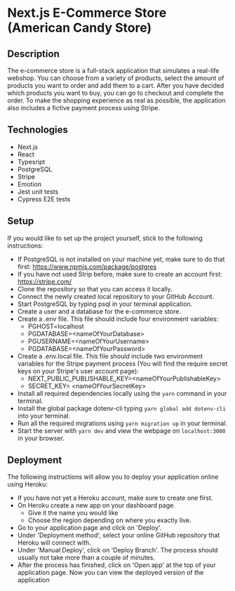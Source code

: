 # Next.js E-Commerce Store (American Candy Store)

## Description

The e-commerce store is a full-stack application that simulates a real-life webshop. You can choose from a variety of products, select the amount of products you want to order and add them to a cart. After you have decided which products you want to buy, you can go to checkout and complete the order. To make the shopping experience as real as possible, the application also includes a fictive payment process using Stripe. 

## Technologies

- Next.js
- React
- Typesript
- PostgreSQL
- Stripe
- Emotion
- Jest unit tests
- Cypress E2E tests

## Setup

If you would like to set up the project yourself, stick to the following instructions: 


- If PostgreSQL is not installed on your machine yet, make sure to do that first: https://www.npmjs.com/package/postgres
- If you have not used Strip before, make sure to create an account first: https://stripe.com/
- Clone the repository so that you can access it locally.
- Connect the newly created local repository to your GitHub Account. 
- Start PostgreSQL by typing psql in your terminal application.
- Create a user and a database for the e-commerce store. 
- Create a .env file. This file should include four environment variables:
  - PGHOST=localhost
  - PGDATABASE=\<nameOfYourDatabase\>
  - PGUSERNAME=\<nameOfYourUsername\>
  - PGDATABASE=\<nameOfYourPassword\>
- Create a .env.local file. This file should include two environment variables for the Stripe payment process (You will find the require secret keys on your Stripe's user account page):
  - NEXT_PUBLIC_PUBLISHABLE_KEY=\<nameOfYourPublishableKey\>
  - SECRET_KEY= \<nameOfYourSecretKey>
- Install all required dependencies locally using the `yarn` command in your terminal.
- Install the global package dotenv-cli typing `yarn global add dotenv-cli` into your terminal.
- Run all the required migrations using `yarn migration up` in your terminal.
- Start the server with `yarn dev` and view the webpage on `localhost:3000` in your browser.


## Deployment

The following instructions will allow you to deploy your application online using Heroku:

- If you have not yet a Heroku account, make sure to create one first.
- On Heroku create a new app on your dashboard page.
  - Give it the name you would like
  - Choose the region depending on where you exactly live.
- Go to your application page and click on 'Deploy'.
- Under 'Deployment method', select your online GitHub repository that Heroku will connect with.
- Under 'Manual Deploy', click on 'Deploy Branch'. The process should usually not take more than a couple of minutes.
- After the process has finished, click on 'Open app' at the top of your application page. Now you can view the deployed version of the application
